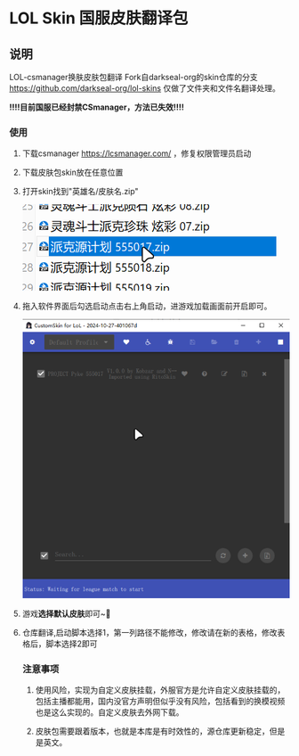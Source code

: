 <!--
 * @Author: Maybe 1913093102@qq.com
 * @Date: 2025-05-01 13:56:09
 * @LastEditors: Maybe 1913093102@qq.com
 * @LastEditTime: 2025-07-18 09:28:25
 * @FilePath: \LOLSkinTran\readme.md
 * @Description: 这是默认设置,请设置`customMade`, 打开koroFileHeader查看配置 进行设置: https://github.com/OBKoro1/koro1FileHeader/wiki/%E9%85%8D%E7%BD%AE
-->
# LOL Skin 国服皮肤翻译包

## 说明
LOL-csmanager换肤皮肤包翻译
Fork自darkseal-org的skin仓库的分支
https://github.com/darkseal-org/lol-skins
仅做了文件夹和文件名翻译处理。

**!!!!目前国服已经封禁CSmanager，方法已失效!!!!**
### 使用

1. 下载csmanager https://lcsmanager.com/ ，修复权限管理员启动

2. 下载皮肤包skin放在任意位置

3. 打开skin找到"英雄名/皮肤名.zip"

   ![image-20250501011052303](https://raw.githubusercontent.com/MAYBEIS/LOLSkinTran/refs/heads/main/img/image-20250501011052303.png)

4. 拖入软件界面后勾选启动点击右上角启动，进游戏加载画面前开启即可。

   ![image-20250501011030491](https://raw.githubusercontent.com/MAYBEIS/LOLSkinTran/refs/heads/main/img/image-20250501011030491.png)

5. 游戏**选择默认皮肤**即可~🤗

6. 仓库翻译,启动脚本选择1，第一列路径不能修改，修改请在新的表格，修改表格后，脚本选择2即可

   ### 注意事项

   1. 使用风险，实现为自定义皮肤挂载，外服官方是允许自定义皮肤挂载的，包括主播都能用，国内没官方声明但似乎没有风险，包括看到的换模视频也是这么实现的。自定义皮肤去外网下载。

   2. 皮肤包需要跟着版本，也就是本库是有时效性的，源仓库更新稳定，但是是英文。


   


































